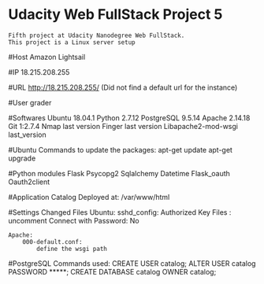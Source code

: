 # Udacity Web FullStack Project 5
    Fifth project at Udacity Nanodegree Web FullStack.
    This project is a Linux server setup

#Host
    Amazon Lightsail

#IP
    18.215.208.255

#URL
    http://18.215.208.255/ 
    (Did not find a default url for the instance)

#User
    grader
    
#Softwares
    Ubuntu                 18.04.1
    Python                 2.7.12
    PostgreSQL             9.5.14
    Apache                 2.14.18
    Git                    1:2.7.4
    Nmap                   last version
    Finger                 last version
    Libapache2-mod-wsgi    last_version

#Ubuntu
    Commands to update the packages:
        apt-get update
        apt-get upgrade
    
#Python modules
    Flask
    Psycopg2
    Sqlalchemy
    Datetime 
    Flask_oauth 
    Oauth2client

#Application Catalog
    Deployed at:
        /var/www/html

#Settings Changed Files
    Ubuntu:
        sshd_config: 
            Authorized Key Files : uncomment
            Connect with Password: No
    
    Apache:
        000-default.conf:
            define the wsgi path

#PostgreSQL
    Commands used:
        CREATE USER catalog;
        ALTER USER catalog PASSWORD *****;
        CREATE DATABASE catalog OWNER catalog;
    
